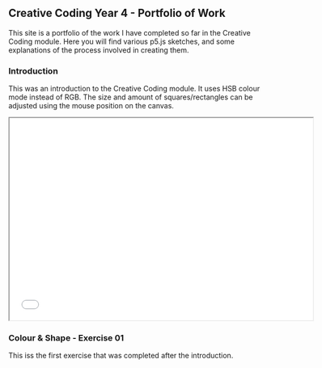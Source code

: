 ## Creative Coding Year 4 - Portfolio of Work

This site is a portfolio of the work I have completed so far in the Creative Coding module. Here you will find various p5.js sketches, and some explanations of the process involved in creating them.


### Introduction

This was an introduction to the Creative Coding module. It uses HSB colour mode instead of RGB. The size and amount of squares/rectangles can be adjusted using the mouse position on the canvas.

<iframe src="index.html" width="600px" height="400px"></iframe>


### Colour & Shape - Exercise 01

This iss the first exercise that was completed after the introduction. 


